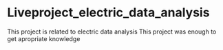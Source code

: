 # Liveproject_electric_data_analysis
This project is related to electric data analysis
This project was enough to get apropriate knowledge
